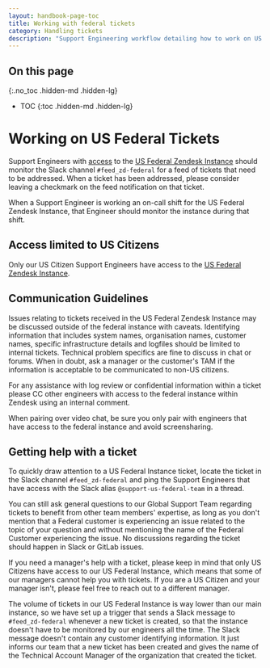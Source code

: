 ```yaml
---
layout: handbook-page-toc
title: Working with federal tickets
category: Handling tickets
description: "Support Engineering workflow detailing how to work on US Federal Tickets"
---
```


## On this page
{:.no_toc .hidden-md .hidden-lg}

- TOC
{:toc .hidden-md .hidden-lg}

# Working on US Federal Tickets

Support Engineers with [access](#access-limited-to-us-citizens) to the
[US Federal Zendesk Instance](/handbook/support/workflows/zendesk-instances.html)
should monitor the Slack channel `#feed_zd-federal` for a feed of tickets that need
to be addressed. When a ticket has been addressed, please consider leaving a checkmark
on the feed notification on that ticket.

When a Support Engineer is working an on-call shift for the US Federal Zendesk Instance,
that Engineer should monitor the instance during that shift. 

## Access limited to US Citizens

Only our US Citizen Support Engineers have access to the
[US Federal Zendesk Instance](/handbook/support/workflows/zendesk-instances.html). 

## Communication Guidelines

Issues relating to tickets received in the US Federal Zendesk Instance may be discussed outside of the federal instance with caveats.  Identifying information that includes system names, organisation names, customer names, specific infrastructure details and logfiles should be limited to internal tickets. Technical problem specifics are fine to discuss in chat or forums. When in doubt, ask a manager or the customer's TAM if the information is acceptable to be communicated to non-US citizens. 

For any assistance with log review or confidential information within a ticket please CC other engineers with access to the federal instance within Zendesk using an internal comment.

When pairing over video chat, be sure you only pair with engineers that have access to the federal
instance and avoid screensharing.

## Getting help with a ticket

To quickly draw attention to a US Federal Instance ticket, locate the ticket in the Slack channel
`#feed_zd-federal` and ping the Support Engineers that have access with the Slack alias `@support-us-federal-team`
in a thread.

You can still ask general questions to our Global Support Team regarding tickets to benefit from other team members'
expertise, as long as you don't mention that a Federal customer is experiencing an issue related to the topic of your
question and without mentioning the name of the Federal Customer experiencing the issue. No discussions regarding the
ticket should happen in Slack or GitLab issues.

If you need a manager's help with a ticket, please keep in mind that only US Citizens have access to our US Federal
Instance, which means that some of our managers cannot help you with tickets. If you are a US Citizen and your manager
isn't, please feel free to reach out to a different manager.

The volume of tickets in our US Federal Instance is way lower than our main instance, so we have set up a trigger that
sends a Slack message to `#feed_zd-federal` whenever a new ticket is created, so that the instance doesn't have to be
monitored by our engineers all the time. The Slack message doesn't contain any customer identifying information. It just
informs our team that a new ticket has been created and gives the name of the Technical Account Manager of the organization
that created the ticket.
